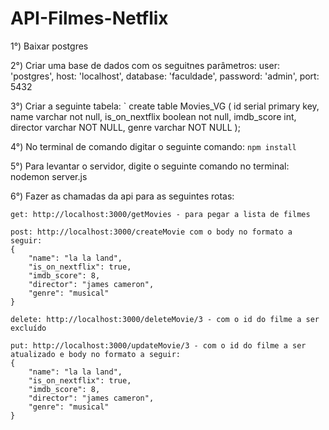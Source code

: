 # API-Filmes-Netflix

1°) Baixar postgres

2°) Criar uma base de dados com os seguitnes parâmetros:
    user: 'postgres',
    host: 'localhost',
    database: 'faculdade',
    password: 'admin',
    port: 5432
    
3°) Criar a seguinte tabela:
`
  create table Movies_VG (
	id serial primary key,
	name varchar not null,
	is_on_nextflix boolean not null,
	imdb_score int,
	director varchar NOT NULL,
	genre varchar NOT NULL
  );
 
  
4°) No terminal de comando digitar o seguinte comando: `npm install`

5°) Para levantar o servidor, digite o seguinte comando no terminal: nodemon server.js

6°) Fazer as chamadas da api para as seguintes rotas:

	get: http://localhost:3000/getMovies - para pegar a lista de filmes
	
	post: http://localhost:3000/createMovie com o body no formato a seguir:
	{
	    "name": "la la land",
	    "is_on_nextflix": true,
	    "imdb_score": 8,
	    "director": "james cameron",
	    "genre": "musical"
	}
	
	delete: http://localhost:3000/deleteMovie/3 - com o id do filme a ser excluído
	
	put: http://localhost:3000/updateMovie/3 - com o id do filme a ser atualizado e body no formato a seguir:
	{
	    "name": "la la land",
	    "is_on_nextflix": true,
	    "imdb_score": 8,
	    "director": "james cameron",
	    "genre": "musical"
	}
